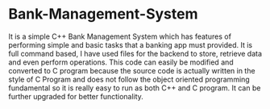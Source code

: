 # Bank-Management-System
It is a simple C++ Bank Management System which has features of performing simple and basic tasks that a banking app must provided.
It is full command based, I have used files for the backend to store, retrieve data and even perform operations. This code can easily be modified and converted to C program because the source code is actually written in the style of C Program and does not follow the object oriented programming fundamental so it is really easy to run as both C++ and C program. It can be further upgraded for better functionality.
